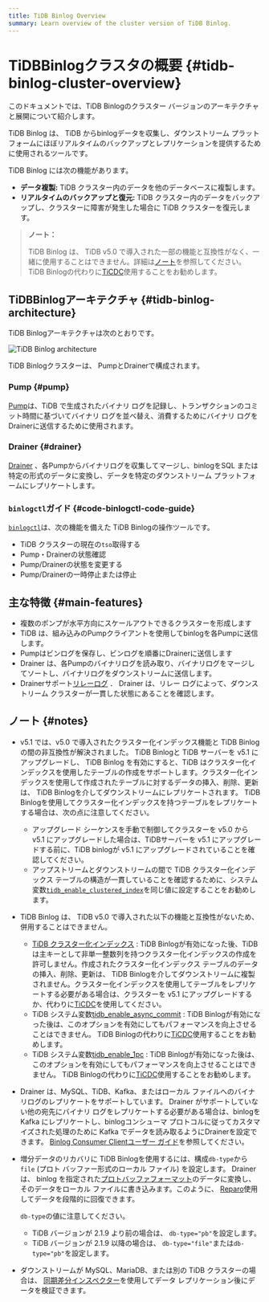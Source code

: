```yaml
---
title: TiDB Binlog Overview
summary: Learn overview of the cluster version of TiDB Binlog.
---
```


# TiDBBinlogクラスタの概要 {#tidb-binlog-cluster-overview}

このドキュメントでは、TiDB Binlogのクラスター バージョンのアーキテクチャと展開について紹介します。

TiDB Binlog は、 TiDB からbinlogデータを収集し、ダウンストリーム プラットフォームにほぼリアルタイムのバックアップとレプリケーションを提供するために使用されるツールです。

TiDB Binlog には次の機能があります。

-   **データ複製:** TiDB クラスター内のデータを他のデータベースに複製します。
-   **リアルタイムのバックアップと復元:** TiDB クラスター内のデータをバックアップし、クラスターに障害が発生した場合に TiDB クラスターを復元します。

> **ノート：**
>
> TiDB Binlog は、 TiDB v5.0 で導入された一部の機能と互換性がなく、一緒に使用することはできません。詳細は[ノート](#notes)を参照してください。 TiDB Binlogの代わりに[TiCDC](/ticdc/ticdc-overview.md)使用することをお勧めします。

## TiDBBinlogアーキテクチャ {#tidb-binlog-architecture}

TiDB Binlogアーキテクチャは次のとおりです。

![TiDB Binlog architecture](https://download.pingcap.com/images/docs/tidb-binlog-cluster-architecture.png)

TiDB Binlogクラスターは、 PumpとDrainerで構成されます。

### Pump {#pump}

[Pump](https://github.com/pingcap/tidb-binlog/blob/master/pump)は、TiDB で生成されたバイナリ ログを記録し、トランザクションのコミット時間に基づいてバイナリ ログを並べ替え、消費するためにバイナリ ログをDrainerに送信するために使用されます。

### Drainer {#drainer}

[Drainer](https://github.com/pingcap/tidb-binlog/tree/master/drainer) 、各Pumpからバイナリログを収集してマージし、binlogをSQL または特定の形式のデータに変換し、データを特定のダウンストリーム プラットフォームにレプリケートします。

### <code>binlogctl</code>ガイド {#code-binlogctl-code-guide}

[`binlogctl`](https://github.com/pingcap/tidb-binlog/tree/master/binlogctl)は、次の機能を備えた TiDB Binlogの操作ツールです。

-   TiDB クラスターの現在の`tso`取得する
-   Pump・Drainerの状態確認
-   Pump/Drainerの状態を変更する
-   Pump/Drainerの一時停止または停止

## 主な特徴 {#main-features}

-   複数のポンプが水平​​方向にスケールアウトできるクラスターを形成します
-   TiDB は、組み込みのPumpクライアントを使用してbinlogを各Pumpに送信します。
-   Pumpはビンログを保存し、ビンログを順番にDrainerに送信します
-   Drainer は、各Pumpのバイナリログを読み取り、バイナリログをマージしてソートし、バイナリログをダウンストリームに送信します。
-   Drainerサポート[リレーログ](/tidb-binlog/tidb-binlog-relay-log.md) ． Drainer は、リレー ログによって、ダウンストリーム クラスターが一貫した状態にあることを確認します。

## ノート {#notes}

-   v5.1 では、v5.0 で導入されたクラスター化インデックス機能と TiDB Binlogの間の非互換性が解決されました。 TiDB Binlogと TiDB サーバーを v5.1 にアップグレードし、 TiDB Binlog を有効にすると、TiDB はクラスター化インデックスを使用したテーブルの作成をサポートします。クラスター化インデックスを使用して作成されたテーブルに対するデータの挿入、削除、更新は、 TiDB Binlogを介してダウンストリームにレプリケートされます。 TiDB Binlogを使用してクラスター化インデックスを持つテーブルをレプリケートする場合は、次の点に注意してください。

    -   アップグレード シーケンスを手動で制御してクラスターを v5.0 から v5.1 にアップグレードした場合は、TiDBサーバーを v5.1 にアップグレードする前に、TiDB binlogが v5.1 にアップグレードされていることを確認してください。
    -   アップストリームとダウンストリームの間で TiDB クラスター化インデックス テーブルの構造が一貫していることを確認するために、システム変数[`tidb_enable_clustered_index`](/system-variables.md#tidb_enable_clustered_index-new-in-v50)を同じ値に設定することをお勧めします。

-   TiDB Binlog は、 TiDB v5.0 で導入された以下の機能と互換性がないため、併用することはできません。

    -   [TiDB クラスター化インデックス](/clustered-indexes.md#limitations) : TiDB Binlogが有効になった後、TiDB は主キーとして非単一整数列を持つクラスター化インデックスの作成を許可しません。作成されたクラスター化インデックス テーブルのデータの挿入、削除、更新は、 TiDB Binlogを介してダウンストリームに複製されません。クラスター化インデックスを使用してテーブルをレプリケートする必要がある場合は、クラスターを v5.1 にアップグレードするか、代わりに[TiCDC](/ticdc/ticdc-overview.md)を使用してください。
    -   TiDB システム変数[tidb_enable_async_commit](/system-variables.md#tidb_enable_async_commit-new-in-v50) : TiDB Binlogが有効になった後は、このオプションを有効にしてもパフォーマンスを向上させることはできません。 TiDB Binlogの代わりに[TiCDC](/ticdc/ticdc-overview.md)使用することをお勧めします。
    -   TiDB システム変数[tidb_enable_1pc](/system-variables.md#tidb_enable_1pc-new-in-v50) : TiDB Binlogが有効になった後は、このオプションを有効にしてもパフォーマンスを向上させることはできません。 TiDB Binlogの代わりに[TiCDC](/ticdc/ticdc-overview.md)使用することをお勧めします。

-   Drainer は、MySQL、TiDB、Kafka、またはローカル ファイルへのバイナリログのレプリケートをサポートしています。 Drainer がサポートしていない他の宛先にバイナリ ログをレプリケートする必要がある場合は、binlogをKafka にレプリケートし、binlogコンシューマ プロトコルに従ってカスタマイズされた処理のために Kafka でデータを読み取るようにDrainerを設定できます。 [Binlog Consumer Clientユーザー ガイド](/tidb-binlog/binlog-consumer-client.md)を参照してください。

-   増分データのリカバリに TiDB Binlogを使用するには、構成`db-type`から`file` (プロト バッファー形式のローカル ファイル) を設定します。 Drainer は、 binlog を指定された[プロトバッファフォーマット](https://github.com/pingcap/tidb-binlog/blob/master/proto/pb_binlog.proto)のデータに変換し、そのデータをローカル ファイルに書き込みます。このように、 [Reparo](/tidb-binlog/tidb-binlog-reparo.md)使用してデータを段階的に回復できます。

    `db-type`の値に注意してください。

    -   TiDB バージョンが 2.1.9 より前の場合は、 `db-type="pb"`を設定します。
    -   TiDB バージョンが 2.1.9 以降の場合は、 `db-type="file"`または`db-type="pb"`を設定します。

-   ダウンストリームが MySQL、MariaDB、または別の TiDB クラスターの場合は、 [同期差分インスペクター](/sync-diff-inspector/sync-diff-inspector-overview.md)を使用してデータ レプリケーション後にデータを検証できます。
